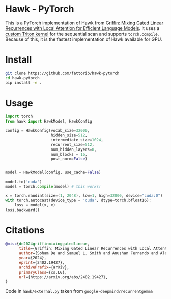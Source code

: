 # Hawk - PyTorch 

This is a PyTorch implementation of Hawk from [Griffin: Mixing Gated Linear Recurrences with Local Attention for Efficient Language Models](https://arxiv.org/abs/2402.19427). It uses a [custom Triton kernel](https://github.com/fattorib/fast_sequential_scan) for the sequential scan and supports `torch.compile`. Because of this, it is the fastest implementation of Hawk available for GPU. 

# Install

```bash
git clone https://github.com/fattorib/hawk-pytorch
cd hawk-pytorch
pip install -e .
```

# Usage

```python
import torch 
from hawk import HawkModel, HawkConfig

config = HawkConfig(vocab_size=32000, 
                    hidden_size=512, 
                    intermediate_size=1024, 
                    recurrent_size=512, 
                    num_hidden_layers=8, 
                    num_blocks = 16,
                    post_norm=False)


model = HawkModel(config, use_cache=False)

model.to('cuda')
model = torch.compile(model) # this works!

x = torch.randint(size=(1, 2048), low=1, high=32000, device="cuda:0")
with torch.autocast(device_type = 'cuda', dtype=torch.bfloat16):
    loss = model(x, x)
loss.backward()
```

# Citations

```bibtex
@misc{de2024griffinmixinggatedlinear,
      title={Griffin: Mixing Gated Linear Recurrences with Local Attention for Efficient Language Models}, 
      author={Soham De and Samuel L. Smith and Anushan Fernando and Aleksandar Botev and George Cristian-Muraru and Albert Gu and Ruba Haroun and Leonard Berrada and Yutian Chen and Srivatsan Srinivasan and Guillaume Desjardins and Arnaud Doucet and David Budden and Yee Whye Teh and Razvan Pascanu and Nando De Freitas and Caglar Gulcehre},
      year={2024},
      eprint={2402.19427},
      archivePrefix={arXiv},
      primaryClass={cs.LG},
      url={https://arxiv.org/abs/2402.19427}, 
}
```

Code in `hawk/external.py` taken from `google-deepmind/recurrentgemma`
